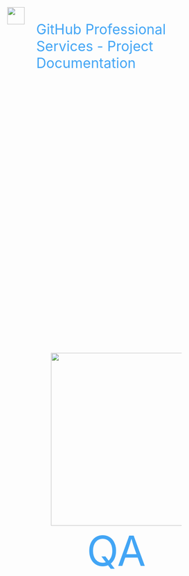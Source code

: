 <div style="height:10vh; display: flex; font-size: 32px; color: #42A5F5; text-align: left; border: 0px dashed blue;">
<img height="40px" src="images/octo-white.png">&nbsp;&nbsp;&nbsp;<p>GitHub Professional Services - Project Documentation</p>
</div>
<div style="height:10vh; color: #42A5F5; border: 0px dashed blue;">
</div>
<div style="height:80vh; ; border: 0px dashed blue;">

<div style="font-size: 96px; text-align: center; color: #42A5F5; width: 60%; margin: 0% 20% 0% 20%;">
<img height="400px" src="images/qa.png"><br>
QA
</div>

</div>
<div style="height:10vh; color: #42A5F5; border: 0px dashed blue;">
</div>

Note:

